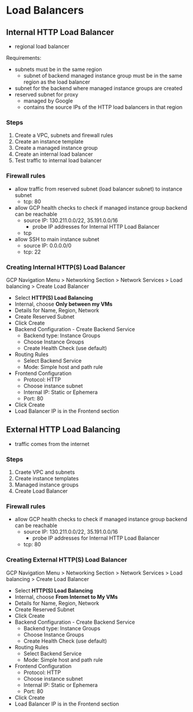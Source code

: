 # Load Balancers

## Internal HTTP Load Balancer

- regional load balancer

Requirements:

- subnets must be in the same region
  - subnet of backend managed instance group must be in the same region as the load balancer
- subnet for the backend where managed instance groups are created
- reserved subnet for proxy
  - managed by Google
  - contains the source IPs of the HTTP load balancers in that region

### Steps

1. Create a VPC, subnets and firewall rules
2. Create an instance template
3. Create a managed instance group
4. Create an internal load balancer
5. Test traffic to internal load balancer

### Firewall rules

- allow traffic from reserved subnet (load balancer subnet) to instance subnet
  - tcp: 80
- allow GCP health checks to check if managed instance group backend can be reachable
  - source IP: 130.211.0.0/22, 35.191.0.0/16
    - probe IP addresses for Internal HTTP Load Balancer
  - tcp
- allow SSH to main instance subnet
  - source IP: 0.0.0.0/0
  - tcp: 22
  
### Creating Internal HTTP(S) Load Balancer

GCP Navigation Menu > Networking Section > Network Services > Load balancing > Create Load Balancer

- Select **HTTP(S) Load Balancing**
- Internal, choose **Only between my VMs**
- Details for Name, Region, Network
- Create Reserved Subnet
- Click Create
- Backend Configuration - Create Backend Service
  - Backend type: Instance Groups
  - Choose Instance Groups
  - Create Health Check (use default)
- Routing Rules
  - Select Backend Service
  - Mode: Simple host and path rule
- Frontend Configuration
  - Protocol: HTTP
  - Choose instance subnet
  - Internal IP: Static or Ephemera
  - Port: 80
- Click Create
- Load Balancer IP is in the Frontend section

## External HTTP Load Balancing

- traffic comes from the internet

### Steps

1. Craete VPC and subnets
2. Create instance templates
3. Managed instance groups
4. Create Load Balancer

### Firewall rules

- allow GCP health checks to check if managed instance group backend can be reachable
  - source IP: 130.211.0.0/22, 35.191.0.0/16
    - probe IP addresses for Internal HTTP Load Balancer
  - tcp: 80

### Creating External HTTP(S) Load Balancer

GCP Navigation Menu > Networking Section > Network Services > Load balancing > Create Load Balancer

- Select **HTTP(S) Load Balancing**
- Internal, choose **From Internet to My VMs**
- Details for Name, Region, Network
- Create Reserved Subnet
- Click Create
- Backend Configuration - Create Backend Service
  - Backend type: Instance Groups
  - Choose Instance Groups
  - Create Health Check (use default)
- Routing Rules
  - Select Backend Service
  - Mode: Simple host and path rule
- Frontend Configuration
  - Protocol: HTTP
  - Choose instance subnet
  - Internal IP: Static or Ephemera
  - Port: 80
- Click Create
- Load Balancer IP is in the Frontend section